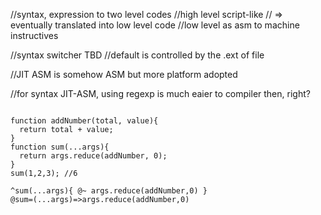 
//syntax, expression to two level codes
//high level script-like
// => eventually translated into low level code
//low level as asm to machine instructives

//syntax switcher TBD
//default is controlled by the .ext of file

//JIT ASM is somehow ASM but more platform adopted


//for syntax JIT-ASM, using regexp is much eaier to compiler then, right?

```

function addNumber(total, value){
  return total + value;
}
function sum(...args){
  return args.reduce(addNumber, 0);
}
sum(1,2,3); //6

^sum(...args){ @~ args.reduce(addNumber,0) }
@sum=(...args)=>args.reduce(addNumber,0)

```
